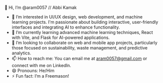 👋 Hi, I’m @aram0057  // Abbi Kamak
- 👀 I’m interested in UI/UX design, web development, and machine learning projects. I'm passionate about building interactive, user-friendly interfaces and integrating AI to enhance functionality.  
- 🌱 I’m currently learning advanced machine learning techniques, React with Vite, and Flask for AI-powered applications.  
- 💞️ I’m looking to collaborate on web and mobile app projects, particularly those focused on sustainability, waste management, and predictive analytics.  
- 📫 How to reach me: You can email me at aram0057@gmail.com or connect with me on LinkedIn.  
- 😄 Pronouns: He/Him  
- ⚡ Fun fact: I’m a Freemason!

<!---
aram0057/aram0057 is a ✨ special ✨ repository because its `README.md` (this file) appears on your GitHub profile.
You can click the Preview link to take a look at your changes.
--->
